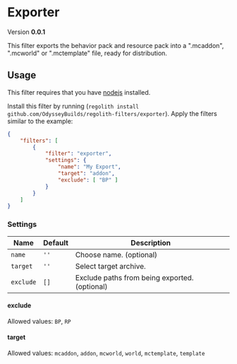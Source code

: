 # Exporter
Version **0.0.1**

This filter exports the behavior pack and resource pack into a ".mcaddon", ".mcworld" or ".mctemplate" file, ready for distribution.

## Usage
This filter requires that you have [nodejs](https://nodejs.org/en/) installed.

Install this filter by running (`regolith install github.com/OdysseyBuilds/regolith-filters/exporter`). Apply the filters similar to the example:

```json
{
	"filters": [
		{
			"filter": "exporter",
			"settings": {
				"name": "My Export",
                "target": "addon",
				"exclude": [ "BP" ]
			}
		}
	]
}
```

### Settings

Name | Default | Description
---- | ------- | -----------
`name` | `''` | Choose name. (optional)
`target` | `''` | Select target archive.
`exclude` | `[]` | Exclude paths from being exported. (optional)

#### exclude
Allowed values: `BP`, `RP`

#### target
Allowed values: `mcaddon`, `addon`, `mcworld`, `world`, `mctemplate`, `template`